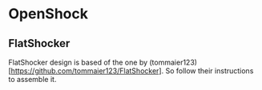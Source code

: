 # OpenShock
## FlatShocker
FlatShocker design is based of the one by (tommaier123)[https://github.com/tommaier123/FlatShocker]. So follow their instructions to assemble it.
